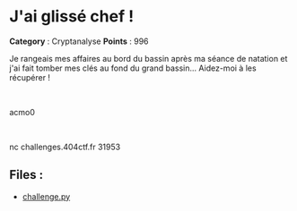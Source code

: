 # J'ai glissé chef !

**Category** : Cryptanalyse
**Points** : 996

Je rangeais mes affaires au bord du bassin après ma séance de natation et j'ai fait tomber mes clés au fond du grand bassin...
Aidez-moi à les récupérer !

<p class="space">&nbsp;</p>

<div class="author">acmo0</div>

<p class="space">&nbsp;</p>

nc challenges.404ctf.fr 31953

## Files : 
 - [challenge.py](./challenge.py)


